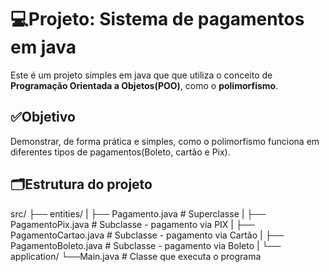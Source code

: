 # 💻Projeto: Sistema de pagamentos em java
Este é um projeto simples em java que que utiliza o conceito de **Programação Orientada a Objetos(POO)**, como o **polimorfismo**.

## ✅Objetivo
Demonstrar, de forma prática e simples, como o polimorfismo funciona em diferentes tipos de pagamentos(Boleto, cartão e Pix).

## 🗂️Estrutura do projeto
src/
├── entities/
|    ├── Pagamento.java            # Superclasse
|    ├── PagamentoPix.java         # Subclasse - pagamento via PIX
|    ├── PagamentoCartao.java      # Subclasse - pagamento via Cartão
|    ├── PagamentoBoleto.java      # Subclasse - pagamento via Boleto
|
└── application/
     └──Main.java                  # Classe que executa o programa

